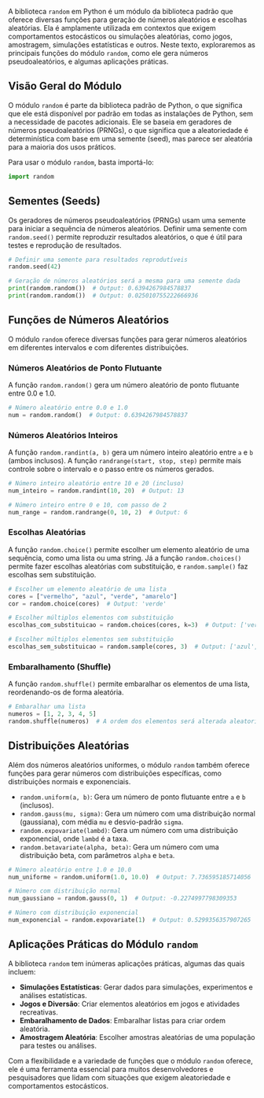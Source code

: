 A biblioteca `random` em Python é um módulo da biblioteca padrão que oferece diversas funções para geração de números aleatórios e escolhas aleatórias. Ela é amplamente utilizada em contextos que exigem comportamentos estocásticos ou simulações aleatórias, como jogos, amostragem, simulações estatísticas e outros. Neste texto, exploraremos as principais funções do módulo `random`, como ele gera números pseudoaleatórios, e algumas aplicações práticas.

## Visão Geral do Módulo
O módulo `random` é parte da biblioteca padrão de Python, o que significa que ele está disponível por padrão em todas as instalações de Python, sem a necessidade de pacotes adicionais. Ele se baseia em geradores de números pseudoaleatórios (PRNGs), o que significa que a aleatoriedade é determinística com base em uma semente (seed), mas parece ser aleatória para a maioria dos usos práticos.

Para usar o módulo `random`, basta importá-lo:

```python
import random
```

## Sementes (Seeds)
Os geradores de números pseudoaleatórios (PRNGs) usam uma semente para iniciar a sequência de números aleatórios. Definir uma semente com `random.seed()` permite reproduzir resultados aleatórios, o que é útil para testes e reprodução de resultados.

```python
# Definir uma semente para resultados reprodutíveis
random.seed(42)

# Geração de números aleatórios será a mesma para uma semente dada
print(random.random())  # Output: 0.6394267984578837
print(random.random())  # Output: 0.025010755222666936
```

## Funções de Números Aleatórios
O módulo `random` oferece diversas funções para gerar números aleatórios em diferentes intervalos e com diferentes distribuições.

### Números Aleatórios de Ponto Flutuante
A função `random.random()` gera um número aleatório de ponto flutuante entre 0.0 e 1.0.

```python
# Número aleatório entre 0.0 e 1.0
num = random.random()  # Output: 0.6394267984578837
```

### Números Aleatórios Inteiros
A função `random.randint(a, b)` gera um número inteiro aleatório entre `a` e `b` (ambos inclusos). A função `randrange(start, stop, step)` permite mais controle sobre o intervalo e o passo entre os números gerados.

```python
# Número inteiro aleatório entre 10 e 20 (incluso)
num_inteiro = random.randint(10, 20)  # Output: 13

# Número inteiro entre 0 e 10, com passo de 2
num_range = random.randrange(0, 10, 2)  # Output: 6
```

### Escolhas Aleatórias
A função `random.choice()` permite escolher um elemento aleatório de uma sequência, como uma lista ou uma string. Já a função `random.choices()` permite fazer escolhas aleatórias com substituição, e `random.sample()` faz escolhas sem substituição.

```python
# Escolher um elemento aleatório de uma lista
cores = ["vermelho", "azul", "verde", "amarelo"]
cor = random.choice(cores)  # Output: 'verde'

# Escolher múltiplos elementos com substituição
escolhas_com_substituicao = random.choices(cores, k=3)  # Output: ['vermelho', 'vermelho', 'verde']

# Escolher múltiplos elementos sem substituição
escolhas_sem_substituicao = random.sample(cores, 3)  # Output: ['azul', 'amarelo', 'verde']
```

### Embaralhamento (Shuffle)
A função `random.shuffle()` permite embaralhar os elementos de uma lista, reordenando-os de forma aleatória.

```python
# Embaralhar uma lista
numeros = [1, 2, 3, 4, 5]
random.shuffle(numeros)  # A ordem dos elementos será alterada aleatoriamente
```

## Distribuições Aleatórias
Além dos números aleatórios uniformes, o módulo `random` também oferece funções para gerar números com distribuições específicas, como distribuições normais e exponenciais.

- `random.uniform(a, b)`: Gera um número de ponto flutuante entre `a` e `b` (inclusos).
- `random.gauss(mu, sigma)`: Gera um número com uma distribuição normal (gaussiana), com média `mu` e desvio-padrão `sigma`.
- `random.expovariate(lambd)`: Gera um número com uma distribuição exponencial, onde `lambd` é a taxa.
- `random.betavariate(alpha, beta)`: Gera um número com uma distribuição beta, com parâmetros `alpha` e `beta`.

```python
# Número aleatório entre 1.0 e 10.0
num_uniforme = random.uniform(1.0, 10.0)  # Output: 7.736595185714056

# Número com distribuição normal
num_gaussiano = random.gauss(0, 1)  # Output: -0.2274997798309353

# Número com distribuição exponencial
num_exponencial = random.expovariate(1)  # Output: 0.5299356357907265
```

## Aplicações Práticas do Módulo `random`
A biblioteca `random` tem inúmeras aplicações práticas, algumas das quais incluem:

- **Simulações Estatísticas**: Gerar dados para simulações, experimentos e análises estatísticas.
- **Jogos e Diversão**: Criar elementos aleatórios em jogos e atividades recreativas.
- **Embaralhamento de Dados**: Embaralhar listas para criar ordem aleatória.
- **Amostragem Aleatória**: Escolher amostras aleatórias de uma população para testes ou análises.

Com a flexibilidade e a variedade de funções que o módulo `random` oferece, ele é uma ferramenta essencial para muitos desenvolvedores e pesquisadores que lidam com situações que exigem aleatoriedade e comportamentos estocásticos.
